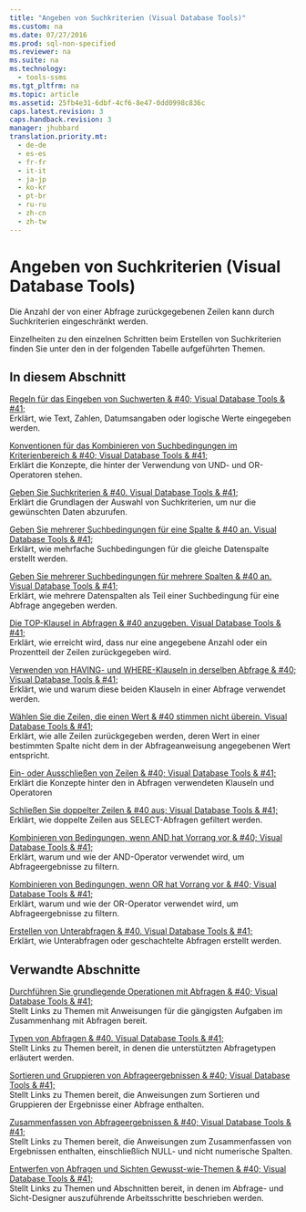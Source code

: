 ```yaml
---
title: "Angeben von Suchkriterien (Visual Database Tools)"
ms.custom: na
ms.date: 07/27/2016
ms.prod: sql-non-specified
ms.reviewer: na
ms.suite: na
ms.technology: 
  - tools-ssms
ms.tgt_pltfrm: na
ms.topic: article
ms.assetid: 25fb4e31-6dbf-4cf6-8e47-0dd0998c836c
caps.latest.revision: 3
caps.handback.revision: 3
manager: jhubbard
translation.priority.mt: 
  - de-de
  - es-es
  - fr-fr
  - it-it
  - ja-jp
  - ko-kr
  - pt-br
  - ru-ru
  - zh-cn
  - zh-tw
---
```

# Angeben von Suchkriterien (Visual Database Tools)
Die Anzahl der von einer Abfrage zurückgegebenen Zeilen kann durch Suchkriterien eingeschränkt werden.  
  
Einzelheiten zu den einzelnen Schritten beim Erstellen von Suchkriterien finden Sie unter den in der folgenden Tabelle aufgeführten Themen.  
  
## In diesem Abschnitt  
[Regeln für das Eingeben von Suchwerten & #40; Visual Database Tools & #41;](../content/Rules-for-Entering-Search-Values--Visual-Database-Tools-.md)  
Erklärt, wie Text, Zahlen, Datumsangaben oder logische Werte eingegeben werden.  
  
[Konventionen für das Kombinieren von Suchbedingungen im Kriterienbereich & #40; Visual Database Tools & #41;](../content/Conventions-for-Combining-Search-Conditions-in-the-Criteria-Pane--Visual-Database-Tools-.md)  
Erklärt die Konzepte, die hinter der Verwendung von UND- und OR-Operatoren stehen.  
  
[Geben Sie Suchkriterien & #40. Visual Database Tools & #41;](../content/Specify-Search-Conditions--Visual-Database-Tools-.md)  
Erklärt die Grundlagen der Auswahl von Suchkriterien, um nur die gewünschten Daten abzurufen.  
  
[Geben Sie mehrerer Suchbedingungen für eine Spalte & #40 an. Visual Database Tools & #41;](../content/Specify-Multiple-Search-Conditions-for-One-Column--Visual-Database-Tools-.md)  
Erklärt, wie mehrfache Suchbedingungen für die gleiche Datenspalte erstellt werden.  
  
[Geben Sie mehrerer Suchbedingungen für mehrere Spalten & #40 an. Visual Database Tools & #41;](../content/Specify-Multiple-Search-Conditions-for-Multiple-Columns--Visual-Database-Tools-.md)  
Erklärt, wie mehrere Datenspalten als Teil einer Suchbedingung für eine Abfrage angegeben werden.  
  
[Die TOP-Klausel in Abfragen & #40 anzugeben. Visual Database Tools & #41;](../content/Specify-the-TOP-Clause-in-Queries--Visual-Database-Tools-.md)  
Erklärt, wie erreicht wird, dass nur eine angegebene Anzahl oder ein Prozentteil der Zeilen zurückgegeben wird.  
  
[Verwenden von HAVING- und WHERE-Klauseln in derselben Abfrage & #40; Visual Database Tools & #41;](../content/Use-HAVING-and-WHERE-Clauses-in-the-Same-Query--Visual-Database-Tools-.md)  
Erklärt, wie und warum diese beiden Klauseln in einer Abfrage verwendet werden.  
  
[Wählen Sie die Zeilen, die einen Wert & #40 stimmen nicht überein. Visual Database Tools & #41;](../content/Select-Rows-That-Do-Not-Match-a-Value--Visual-Database-Tools-.md)  
Erklärt, wie alle Zeilen zurückgegeben werden, deren Wert in einer bestimmten Spalte nicht dem in der Abfrageanweisung angegebenen Wert entspricht.  
  
[Ein- oder Ausschließen von Zeilen & #40; Visual Database Tools & #41;](../content/Include-or-Exclude-Rows--Visual-Database-Tools-.md)  
Erklärt die Konzepte hinter den in Abfragen verwendeten Klauseln und Operatoren   
  
[Schließen Sie doppelter Zeilen & #40 aus; Visual Database Tools & #41;](../content/Exclude-Duplicate-Rows--Visual-Database-Tools-.md)  
Erklärt, wie doppelte Zeilen aus SELECT-Abfragen gefiltert werden.  
  
[Kombinieren von Bedingungen, wenn AND hat Vorrang vor & #40; Visual Database Tools & #41;](../content/Combine-Conditions-When-AND-Has-Precedence--Visual-Database-Tools-.md)  
Erklärt, warum und wie der AND-Operator verwendet wird, um Abfrageergebnisse zu filtern.  
  
[Kombinieren von Bedingungen, wenn OR hat Vorrang vor & #40; Visual Database Tools & #41;](../content/Combine-Conditions-When-OR-Has-Precedence--Visual-Database-Tools-.md)  
Erklärt, warum und wie der OR-Operator verwendet wird, um Abfrageergebnisse zu filtern.  
  
[Erstellen von Unterabfragen & #40. Visual Database Tools & #41;](../content/Create-Subqueries--Visual-Database-Tools-.md)  
Erklärt, wie Unterabfragen oder geschachtelte Abfragen erstellt werden.  
  
## Verwandte Abschnitte  
[Durchführen Sie grundlegende Operationen mit Abfragen & #40; Visual Database Tools & #41;](../content/Perform-Basic-Operations-with-Queries--Visual-Database-Tools-.md)  
Stellt Links zu Themen mit Anweisungen für die gängigsten Aufgaben im Zusammenhang mit Abfragen bereit.  
  
[Typen von Abfragen & #40. Visual Database Tools & #41;](../content/Types-of-Queries--Visual-Database-Tools-.md)  
Stellt Links zu Themen bereit, in denen die unterstützten Abfragetypen erläutert werden.  
  
[Sortieren und Gruppieren von Abfrageergebnissen & #40; Visual Database Tools & #41;](../content/Sort-and-Group-Query-Results--Visual-Database-Tools-.md)  
Stellt Links zu Themen bereit, die Anweisungen zum Sortieren und Gruppieren der Ergebnisse einer Abfrage enthalten.  
  
[Zusammenfassen von Abfrageergebnissen & #40; Visual Database Tools & #41;](../content/Summarize-Query-Results--Visual-Database-Tools-.md)  
Stellt Links zu Themen bereit, die Anweisungen zum Zusammenfassen von Ergebnissen enthalten, einschließlich NULL- und nicht numerische Spalten.  
  
[Entwerfen von Abfragen und Sichten Gewusst-wie-Themen & #40; Visual Database Tools & #41;](../content/Design-Queries-and-Views-How-to-Topics--Visual-Database-Tools-.md)  
Stellt Links zu Themen und Abschnitten bereit, in denen im Abfrage- und Sicht-Designer auszuführende Arbeitsschritte beschrieben werden.  
  
